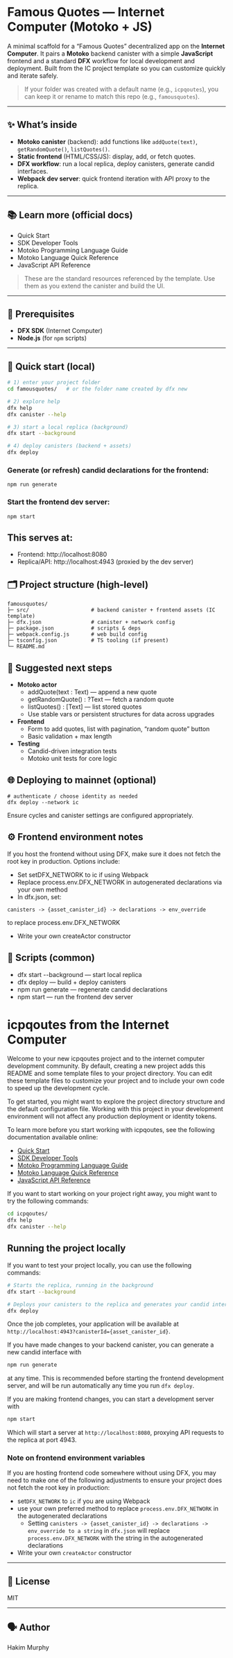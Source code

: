 # Famous Quotes — Internet Computer (Motoko + JS)

A minimal scaffold for a “Famous Quotes” decentralized app on the **Internet Computer**. It pairs a **Motoko** backend canister with a simple **JavaScript** frontend and a standard **DFX** workflow for local development and deployment. Built from the IC project template so you can customize quickly and iterate safely.

> If your folder was created with a default name (e.g., `icpqoutes`), you can keep it or rename to match this repo (e.g., `famousquotes`).

---

## ✨ What’s inside

- **Motoko canister** (backend): add functions like `addQuote(text)`, `getRandomQuote()`, `listQuotes()`.
- **Static frontend** (HTML/CSS/JS): display, add, or fetch quotes.
- **DFX workflow**: run a local replica, deploy canisters, generate candid interfaces.
- **Webpack dev server**: quick frontend iteration with API proxy to the replica.

---

## 📚 Learn more (official docs)

- Quick Start  
- SDK Developer Tools  
- Motoko Programming Language Guide  
- Motoko Language Quick Reference  
- JavaScript API Reference

> These are the standard resources referenced by the template. Use them as you extend the canister and build the UI.

---

## 🧰 Prerequisites

- **DFX SDK** (Internet Computer)  
- **Node.js** (for `npm` scripts)

---

## 🚀 Quick start (local)

```bash
# 1) enter your project folder
cd famousquotes/   # or the folder name created by dfx new

# 2) explore help
dfx help
dfx canister --help

# 3) start a local replica (background)
dfx start --background

# 4) deploy canisters (backend + assets)
dfx deploy
```

### Generate (or refresh) candid declarations for the frontend:
```
npm run generate
```

### Start the frontend dev server:
```
npm start
```

## This serves at:

- Frontend: http://localhost:8080
- Replica/API: http://localhost:4943 (proxied by the dev server)

## 🗂️ Project structure (high-level)

```
famousquotes/
├─ src/                    # backend canister + frontend assets (IC template)
├─ dfx.json                # canister + network config
├─ package.json            # scripts & deps
├─ webpack.config.js       # web build config
├─ tsconfig.json           # TS tooling (if present)
└─ README.md
```

## 🧪 Suggested next steps
- **Motoko actor**
  - addQuote(text : Text) — append a new quote
  - getRandomQuote() : ?Text — fetch a random quote
  - listQuotes() : [Text] — list stored quotes
  - Use stable vars or persistent structures for data across upgrades
- **Frontend**
  - Form to add quotes, list with pagination, “random quote” button
  - Basic validation + max length
- **Testing**
  - Candid-driven integration tests
  - Motoko unit tests for core logic
 
## 🌐 Deploying to mainnet (optional)
```
# authenticate / choose identity as needed
dfx deploy --network ic
```

Ensure cycles and canister settings are configured appropriately.

## ⚙️ Frontend environment notes
If you host the frontend without using DFX, make sure it does not fetch the root key in production. Options include:
- Set setDFX_NETWORK to ic if using Webpack
- Replace process.env.DFX_NETWORK in autogenerated declarations via your own method
- In dfx.json, set:
```
canisters -> {asset_canister_id} -> declarations -> env_override
```
to replace process.env.DFX_NETWORK
- Write your own createActor constructor

## 📝 Scripts (common)
- dfx start --background — start local replica
- dfx deploy — build + deploy canisters
- npm run generate — regenerate candid declarations
- npm start — run the frontend dev server

# icpqoutes from the Internet Computer

Welcome to your new icpqoutes project and to the internet computer development community. By default, creating a new project adds this README and some template files to your project directory. You can edit these template files to customize your project and to include your own code to speed up the development cycle.

To get started, you might want to explore the project directory structure and the default configuration file. Working with this project in your development environment will not affect any production deployment or identity tokens.

To learn more before you start working with icpqoutes, see the following documentation available online:

- [Quick Start](https://internetcomputer.org/docs/current/developer-docs/quickstart/hello10mins)
- [SDK Developer Tools](https://internetcomputer.org/docs/current/developer-docs/build/install-upgrade-remove)
- [Motoko Programming Language Guide](https://internetcomputer.org/docs/current/developer-docs/build/cdks/motoko-dfinity/motoko/)
- [Motoko Language Quick Reference](https://internetcomputer.org/docs/current/references/motoko-ref/)
- [JavaScript API Reference](https://erxue-5aaaa-aaaab-qaagq-cai.raw.icp0.io)

If you want to start working on your project right away, you might want to try the following commands:

```bash
cd icpqoutes/
dfx help
dfx canister --help
```

## Running the project locally

If you want to test your project locally, you can use the following commands:

```bash
# Starts the replica, running in the background
dfx start --background

# Deploys your canisters to the replica and generates your candid interface
dfx deploy
```

Once the job completes, your application will be available at `http://localhost:4943?canisterId={asset_canister_id}`.

If you have made changes to your backend canister, you can generate a new candid interface with

```bash
npm run generate
```

at any time. This is recommended before starting the frontend development server, and will be run automatically any time you run `dfx deploy`.

If you are making frontend changes, you can start a development server with

```bash
npm start
```

Which will start a server at `http://localhost:8080`, proxying API requests to the replica at port 4943.

### Note on frontend environment variables

If you are hosting frontend code somewhere without using DFX, you may need to make one of the following adjustments to ensure your project does not fetch the root key in production:

- set`DFX_NETWORK` to `ic` if you are using Webpack
- use your own preferred method to replace `process.env.DFX_NETWORK` in the autogenerated declarations
  - Setting `canisters -> {asset_canister_id} -> declarations -> env_override to a string` in `dfx.json` will replace `process.env.DFX_NETWORK` with the string in the autogenerated declarations
- Write your own `createActor` constructor

---

## 📄 License
MIT

---

## 🗣️ Author
Hakim Murphy

